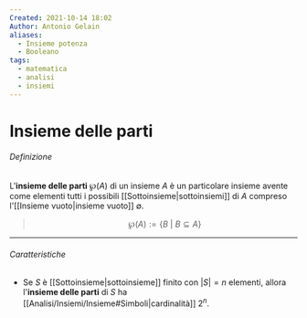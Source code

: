 ```yaml
---
Created: 2021-10-14 18:02
Author: Antonio Gelain
aliases:
  - Insieme potenza
  - Booleano
tags:
  - matematica
  - analisi
  - insiemi
---
```


# Insieme delle parti

###### Definizione

L'**insieme delle parti** $\wp(A)$ di un insieme $A$ è un particolare insieme avente come elementi tutti i possibili [[Sottoinsieme|sottoinsiemi]] di $A$ compreso l'[[Insieme vuoto|insieme vuoto]] $\emptyset$.

> $$\wp(A) := \{B\ |\ B \subseteq A\}$$

---

###### Caratteristiche

- Se $S$ è [[Sottoinsieme|sottoinsieme]] finito con $|S| = n$ elementi, allora l'**insieme delle parti** di $S$ ha [[Analisi/Insiemi/Insieme#Simboli|cardinalità]] $2^n$.